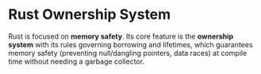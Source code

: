 # Rust Ownership System

Rust is focused on **memory safety**. Its core feature is the **ownership system** with its rules governing borrowing and lifetimes, which guarantees memory safety (preventing null/dangling pointers, data races) at compile time without needing a garbage collector.